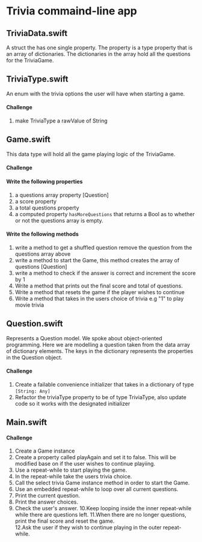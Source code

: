 # Trivia commaind-line app

## TriviaData.swift 

A struct the has one single property. The property is a type property that is an array of dictionaries. The dictionaries in the array hold all the questions for the TriviaGame. 

## TriviaType.swift 

An enum with the trivia options the user will have when starting a game.

#### Challenge
1. make TriviaType a rawValue of String


## Game.swift

This data type will hold all the game playing logic of the TriviaGame. 

#### Challenge

#### Write the following properties
1. a questions array property [Question]
2. a score property
3. a total questions property
4. a computed property ```hasMoreQuestions``` that returns a Bool as to whether or not the questions array is empty.

#### Write the following methods
1. write a method to get a shuffled question
  remove the question from the questions array above
2. write a method to start the Game, this method
  creates the array of questions [Question]
3. write a method to check if the answer is correct
  and increment the score by 1 
4. Write a method that prints out the final score and total of questions. 
5. Write a method that resets the game if the player wishes to continue
6. Write a method that takes in the users choice of trivia e.g "1" to play movie trivia
  
## Question.swift 

Represents a Question model. We spoke about object-oriented programming. Here we are modelling a question taken from the data array of dictionary elements. The keys in the dictionary represents the properties in the Question object. 

#### Challenge 

1. Create a failable convenience initializer that takes in a dictionary of type ```[String: Any]```
2. Refactor the triviaType property to be of type TriviaType, also update code so it works with the designated initializer 

## Main.swift

#### Challenge 

1. Create a Game instance 
2. Create a property called playAgain and set it to false. This will be modified base on if the user wishes to continue playiing. 
3. Use a repeat-while to start playing the game. 
4. In the repeat-while take the users trivia choice. 
5. Call the select trivia Game instance method in order to start the Game. 
6. Use an embedded repeat-while to loop over all current questions. 
7. Print the current question.
8. Print the answer choices. 
9. Check the user's answer. 
10.Keep looping inside the inner repeat-while while there are questions left. 
11.When there are no longer questions, print the final score and reset the game.  
12.Ask the user if they wish to continue playing in the outer repeat-while.  

